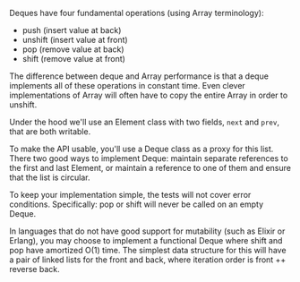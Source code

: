 Deques have four fundamental operations (using Array terminology):

* push (insert value at back)
* unshift (insert value at front)
* pop (remove value at back)
* shift (remove value at front)

The difference between deque and Array performance is that a deque
implements all of these operations in constant time. Even clever
implementations of Array will often have to copy the entire Array in
order to unshift.

Under the hood we'll use an Element class with two fields, `next` and
`prev`, that are both writable.

To make the API usable, you'll use a Deque class as a proxy for this
list. There two good ways to implement Deque: maintain separate
references to the first and last Element, or maintain a reference to one
of them and ensure that the list is circular.

To keep your implementation simple, the tests will not cover error
conditions. Specifically: pop or shift will never be called on an empty
Deque.

In languages that do not have good support for mutability (such as
Elixir or Erlang), you may choose to implement a functional Deque where
shift and pop have amortized O(1) time. The simplest data structure for
this will have a pair of linked lists for the front and back, where
iteration order is front ++ reverse back.
